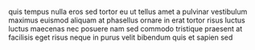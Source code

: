 quis tempus nulla eros sed tortor eu ut tellus amet a pulvinar vestibulum
maximus euismod aliquam at phasellus ornare in erat tortor risus luctus luctus
maecenas nec posuere nam sed commodo tristique praesent at facilisis eget risus
neque in purus velit bibendum quis et sapien sed